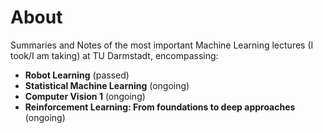 # About
Summaries and Notes of the most important Machine Learning lectures (I took/I am taking) at TU Darmstadt, encompassing:
- **Robot Learning** (passed)
- **Statistical Machine Learning** (ongoing)
- **Computer Vision 1** (ongoing)
- **Reinforcement Learning: From foundations to deep approaches** (ongoing)
